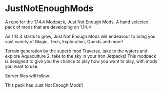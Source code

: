 # JustNotEnoughMods
A repo for the 1.14.4 Modpack, Just Not Enough Mods.
A hand selected pack of mods that are developing on 1.14.4

As 1.14.4 starts to grow, Just Not Enough Mods will endeavour to bring you vast variety of Magic, Tech, Exploration, Quests and more!

Terrain generation by the superb mod Traverse, take to the waters and explore Aquaculture 2, take to the sky in your Iron Jetpacks! This modpack is designed to give you the chance to play how you want to play, with mods you want to use.

Server files will follow.

This pack has 'Just Not Enough Mods'! 
